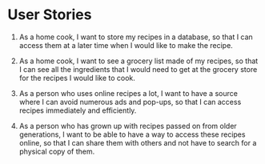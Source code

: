 # User Stories

1. As a home cook, I want to store my recipes in a database, so that I can access them at a later time when I would like
   to make the recipe.

2. As a home cook, I want to see a grocery list made of my recipes, so that I can see all the ingredients that I would
   need to get at the grocery store for the recipes I would like to cook.

3. As a person who uses online recipes a lot, I want to have a source where I can avoid numerous ads and pop-ups, so
   that I can access recipes immediately and efficiently.

4. As a person who has grown up with recipes passed on from older generations, I want to be able to have a way to access
   these recipes online, so that I can share them with others and not have to search for a physical copy of them.
